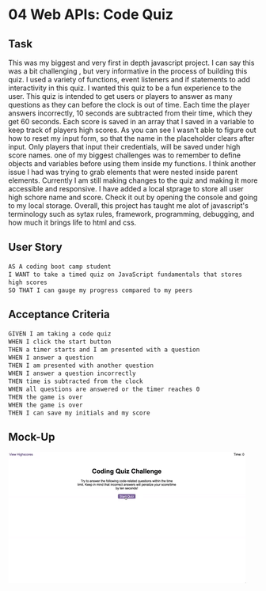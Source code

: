 # 04 Web APIs: Code Quiz

## Task

This was my biggest and very first in depth javascript project. I can say this was a bit challenging , but 
very informative in the process of building this quiz. I used a variety of  functions, event listeners and if statements to add interactivity in this quiz. I wanted this quiz to be a fun experience to the user. This quiz is intended to get users or players to answer as many questions as they can before the clock is out of time. Each time the player answers incorrectly, 10 seconds are subtracted from their time, which they get 60 seconds. Each score is saved in an array that I saved in a variable to keep track of players high scores. As you can see I wasn't able to figure out how to reset my input form, so that the name in the placeholder clears after input.  Only players that input their credentials, will be saved under high score names. one of my biggest challenges was to remember to define objects and variables before using them inside my functions. I think another issue I had was trying to grab elements that were nested inside parent elements. Currently I am still making changes to the quiz and making it more accessible and responsive. I have added a local stprage to store all user high schore name and score. Check it out by opening the console and going to my local storage. Overall, this project has taught me alot of javascript's terminology such as sytax rules, framework, programming, debugging, and how much it brings life to html and css. 

## User Story

```
AS A coding boot camp student
I WANT to take a timed quiz on JavaScript fundamentals that stores high scores
SO THAT I can gauge my progress compared to my peers
```

## Acceptance Criteria

```
GIVEN I am taking a code quiz
WHEN I click the start button
THEN a timer starts and I am presented with a question
WHEN I answer a question
THEN I am presented with another question
WHEN I answer a question incorrectly
THEN time is subtracted from the clock
WHEN all questions are answered or the timer reaches 0
THEN the game is over
WHEN the game is over
THEN I can save my initials and my score
```

## Mock-Up

![Alt text](Assets/04-web-apis-homework-demo.gif)